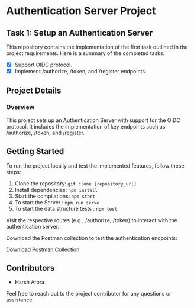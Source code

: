 # Authentication Server Project

## Task 1: Setup an Authentication Server

This repository contains the implementation of the first task outlined in the project requirements. Here is a summary of the completed tasks:

- [x] Support OIDC protocol.
- [x] Implement /authorize, /token, and /register endpoints.

## Project Details

### Overview

This project sets up an Authentication Server with support for the OIDC protocol. It includes the implementation of key endpoints such as /authorize, /token, and /register.

## Getting Started

To run the project locally and test the implemented features, follow these steps:

1. Clone the repository: `git clone [repository_url]`
2. Install dependencies: `npm install`
3. Start the compilations: `npm start`
4. To start the Server : `npm run serve`
5. To start the data structure tests : `npm test`

Visit the respective routes (e.g., /authorize, /token) to interact with the authentication server.



Download the Postman collection to test the authentication endpoints:

[Download Postman Collection](https://drive.google.com/file/d/1ecGCIpaynYIOQSO9asE3zy9uBY_BZdag/view?usp=sharing)

## Contributors

- Harsh Arora

Feel free to reach out to the project contributor for any questions or assistance.
